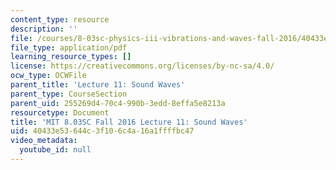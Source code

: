 ```yaml
---
content_type: resource
description: ''
file: /courses/8-03sc-physics-iii-vibrations-and-waves-fall-2016/40433e53644c3f106c4a16a1ffffbc47_MIT8_03SCF16_Lec11.pdf
file_type: application/pdf
learning_resource_types: []
license: https://creativecommons.org/licenses/by-nc-sa/4.0/
ocw_type: OCWFile
parent_title: 'Lecture 11: Sound Waves'
parent_type: CourseSection
parent_uid: 255269d4-70c4-990b-3edd-8effa5e8213a
resourcetype: Document
title: 'MIT 8.03SC Fall 2016 Lecture 11: Sound Waves'
uid: 40433e53-644c-3f10-6c4a-16a1ffffbc47
video_metadata:
  youtube_id: null
---
```

